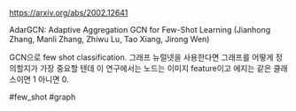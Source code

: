https://arxiv.org/abs/2002.12641

AdarGCN: Adaptive Aggregation GCN for Few-Shot Learning (Jianhong Zhang, Manli Zhang, Zhiwu Lu, Tao Xiang, Jirong Wen)

GCN으로 few shot classification. 그래프 뉴럴넷을 사용한다면 그래프를 어떻게 정의할지가 가장 중요할 텐데 이 연구에서는 노드는 이미지 feature이고 에지는 같은 클래스이면 1 아니면 0.

#few_shot #graph